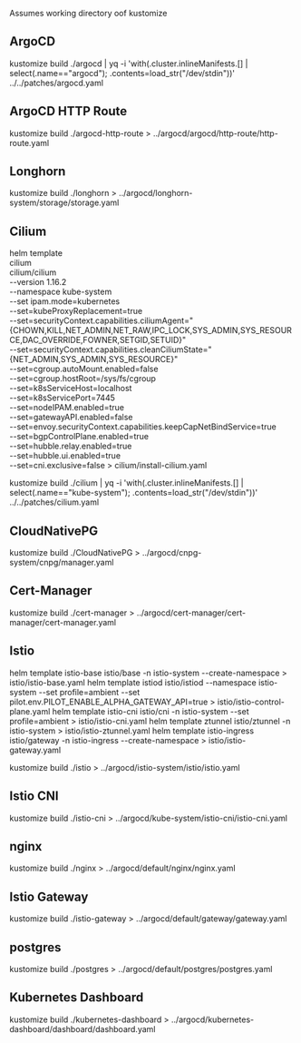 Assumes working directory oof kustomize

## ArgoCD

kustomize build ./argocd | yq -i 'with(.cluster.inlineManifests.[] | select(.name=="argocd"); .contents=load_str("/dev/stdin"))' ../../patches/argocd.yaml

## ArgoCD HTTP Route

kustomize build ./argocd-http-route > ../argocd/argocd/http-route/http-route.yaml

## Longhorn

kustomize build ./longhorn > ../argocd/longhorn-system/storage/storage.yaml

## Cilium

helm template \
    cilium \
    cilium/cilium \
    --version 1.16.2 \
    --namespace kube-system \
    --set ipam.mode=kubernetes \
    --set=kubeProxyReplacement=true \
    --set=securityContext.capabilities.ciliumAgent="{CHOWN,KILL,NET_ADMIN,NET_RAW,IPC_LOCK,SYS_ADMIN,SYS_RESOURCE,DAC_OVERRIDE,FOWNER,SETGID,SETUID}" \
    --set=securityContext.capabilities.cleanCiliumState="{NET_ADMIN,SYS_ADMIN,SYS_RESOURCE}" \
    --set=cgroup.autoMount.enabled=false \
    --set=cgroup.hostRoot=/sys/fs/cgroup \
    --set=k8sServiceHost=localhost \
    --set=k8sServicePort=7445 \
    --set=nodeIPAM.enabled=true \
    --set=gatewayAPI.enabled=false \
    --set=envoy.securityContext.capabilities.keepCapNetBindService=true \
    --set=bgpControlPlane.enabled=true \
    --set=hubble.relay.enabled=true \
    --set=hubble.ui.enabled=true \
    --set=cni.exclusive=false > cilium/install-cilium.yaml

kustomize build ./cilium | yq -i 'with(.cluster.inlineManifests.[] | select(.name=="kube-system"); .contents=load_str("/dev/stdin"))' ../../patches/cilium.yaml

## CloudNativePG

kustomize build ./CloudNativePG > ../argocd/cnpg-system/cnpg/manager.yaml

## Cert-Manager

kustomize build ./cert-manager > ../argocd/cert-manager/cert-manager/cert-manager.yaml

## Istio

helm template istio-base istio/base -n istio-system --create-namespace > istio/istio-base.yaml
helm template istiod istio/istiod --namespace istio-system --set profile=ambient --set pilot.env.PILOT_ENABLE_ALPHA_GATEWAY_API=true > istio/istio-control-plane.yaml
helm template istio-cni istio/cni -n istio-system --set profile=ambient > istio/istio-cni.yaml
helm template ztunnel istio/ztunnel -n istio-system > istio/istio-ztunnel.yaml
helm template istio-ingress istio/gateway -n istio-ingress --create-namespace  > istio/istio-gateway.yaml

kustomize build ./istio > ../argocd/istio-system/istio/istio.yaml

## Istio CNI

kustomize build ./istio-cni > ../argocd/kube-system/istio-cni/istio-cni.yaml

## nginx

kustomize build ./nginx > ../argocd/default/nginx/nginx.yaml

## Istio Gateway

kustomize build ./istio-gateway > ../argocd/default/gateway/gateway.yaml

## postgres

kustomize build ./postgres > ../argocd/default/postgres/postgres.yaml

## Kubernetes Dashboard

kustomize build ./kubernetes-dashboard > ../argocd/kubernetes-dashboard/dashboard/dashboard.yaml
